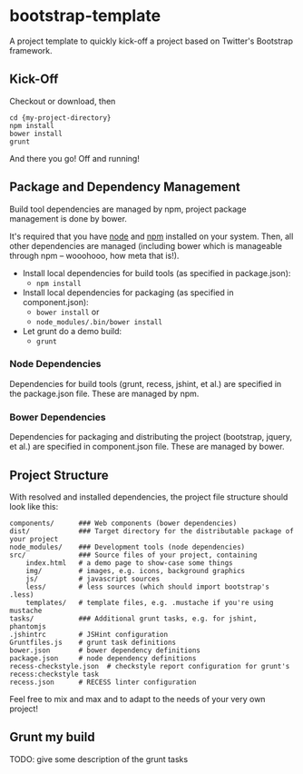 bootstrap-template
==================

A project template to quickly kick-off a project based on Twitter's Bootstrap framework.

## Kick-Off

Checkout or download, then

	cd {my-project-directory}
	npm install
	bower install
	grunt

And there you go! Off and running!


## Package and Dependency Management

Build tool dependencies are managed by npm, project package management is done by bower.

It's required that you have [node](http://nodejs.org "node.js") and [npm](https://npmjs.org "npm") installed on your system. Then, all other dependencies are managed (including bower which is manageable through npm – wooohooo, how meta that is!).

 * Install local dependencies for build tools (as specified in package.json):
   * `npm install`
 * Install local dependencies for packaging (as specified in component.json):
   * `bower install` or
   * `node_modules/.bin/bower install`
 * Let grunt do a demo build:
   * `grunt`

### Node Dependencies

Dependencies for build tools (grunt, recess, jshint, et al.) are specified in the package.json file. These are managed by npm.

### Bower Dependencies

Dependencies for packaging and distributing the project (bootstrap, jquery, et al.) are specified in component.json file. These are managed by bower.


## Project Structure

With resolved and installed dependencies, the project file structure should look like this:

	components/      ### Web components (bower dependencies)
	dist/            ### Target directory for the distributable package of your project
	node_modules/    ### Development tools (node dependencies)
	src/             ### Source files of your project, containing
		index.html   # a demo page to show-case some things
		img/         # images, e.g. icons, background graphics
		js/          # javascript sources
		less/        # less sources (which should import bootstrap's .less)
		templates/   # template files, e.g. .mustache if you're using mustache
	tasks/           ### Additional grunt tasks, e.g. for jshint, phantomjs
	.jshintrc        # JSHint configuration
	Gruntfiles.js    # grunt task definitions
	bower.json       # bower dependency definitions
	package.json     # node dependency definitions
	recess-checkstyle.json  # checkstyle report configuration for grunt's recess:checkstyle task
	recess.json      # RECESS linter configuration

Feel free to mix and max and to adapt to the needs of your very own project!


## Grunt my build

TODO: give some description of the grunt tasks
